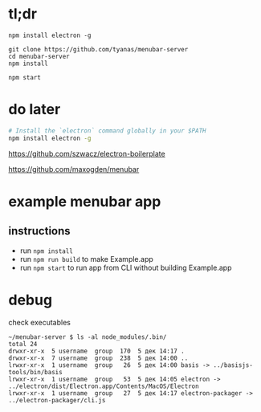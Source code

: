 
# tl;dr
```
npm install electron -g

git clone https://github.com/tyanas/menubar-server
cd menubar-server
npm install

npm start
```


# do later

```sh
# Install the `electron` command globally in your $PATH
npm install electron -g
```

https://github.com/szwacz/electron-boilerplate

https://github.com/maxogden/menubar


# example menubar app

## instructions

- run `npm install`
- run `npm run build` to make Example.app
- run `npm start` to run app from CLI without building Example.app

# debug

check executables

```
~/menubar-server $ ls -al node_modules/.bin/
total 24
drwxr-xr-x  5 username  group  170  5 дек 14:17 .
drwxr-xr-x  7 username  group  238  5 дек 14:00 ..
lrwxr-xr-x  1 username  group   26  5 дек 14:00 basis -> ../basisjs-tools/bin/basis
lrwxr-xr-x  1 username  group   53  5 дек 14:05 electron -> ../electron/dist/Electron.app/Contents/MacOS/Electron
lrwxr-xr-x  1 username  group   27  5 дек 14:17 electron-packager -> ../electron-packager/cli.js
```